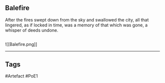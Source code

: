 ## Balefire
After the fires swept down from the sky and swallowed the city,
all that lingered, as if locked in time,
was a memory of that which was gone, a whisper of deeds undone.
##
![[Balefire.png]]

---
## Tags
#Artefact
#PoE1